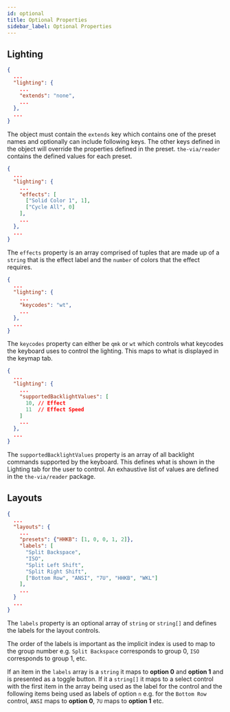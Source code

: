 ```yaml
---
id: optional
title: Optional Properties
sidebar_label: Optional Properties
---
```


## Lighting

```json
{
  ...
  "lighting": {
    ...
    "extends": "none",
    ...
  },
  ...
}
```

The object must contain the `extends` key which contains one of the preset names and optionally can include following keys. The other keys defined in the object will override the properties defined in the preset. `the-via/reader` contains the defined values for each preset.

```json
{
  ...
  "lighting": {
    ...
    "effects": [
      ["Solid Color 1", 1],
      ["Cycle All", 0]
    ],
    ...
  },
  ...
}
```

The `effects` property is an array comprised of tuples that are made up of a `string` that is the effect label and the `number` of colors that the effect requires.

```json
{
  ...
  "lighting": {
    ...
    "keycodes": "wt",
    ...
  },
  ...
}
```

The `keycodes` property can either be `qmk` or `wt` which controls what keycodes the keyboard uses to control the lighting. This maps to what is displayed in the keymap tab.

```json
{
  ...
  "lighting": {
    ...
    "supportedBacklightValues": [
      10, // Effect
      11  // Effect Speed
    ]
    ...
  },
  ...
}
```

The `supportedBacklightValues` property is an array of all backlight commands supported by the keyboard. This defines what is shown in the Lighting tab for the user to control. An exhaustive list of values are defined in the `the-via/reader` package.

## Layouts

```json
{
  ...
  "layouts": {
    ...
    "presets": {"HHKB": [1, 0, 0, 1, 2]},
    "labels": [
      "Split Backspace",
      "ISO",
      "Split Left Shift",
      "Split Right Shift",
      ["Bottom Row", "ANSI", "7U", "HHKB", "WKL"]
    ],
    ...
  }
  ...
}
```

The `labels` property is an optional array of `string` or `string[]` and defines the labels for the layout controls.

The order of the labels is important as the implicit index is used to map to the group number e.g. `Split Backspace` corresponds to group 0, `ISO` corresponds to group 1, etc.

If an item in the `labels` array is a `string` it maps to **option 0** and **option 1** and is presented as a toggle button. If it a `string[]` it maps to a select control with the first item in the array being used as the label for the control and the following items being used as labels of option `n` e.g. for the `Bottom Row` control, `ANSI` maps to **option 0**, `7U` maps to **option 1** etc.
